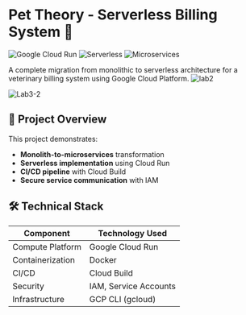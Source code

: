 # Pet Theory - Serverless Billing System 🐾

![Google Cloud Run](https://img.shields.io/badge/Google_Cloud-Run-blue?logo=google-cloud)
![Serverless](https://img.shields.io/badge/Architecture-Serverless-orange)
![Microservices](https://img.shields.io/badge/Pattern-Microservices-green)

A complete migration from monolithic to serverless architecture for a veterinary billing system using Google Cloud Platform.
![lab2](https://github.com/user-attachments/assets/198d37e4-975e-4e04-87a0-0d743a24732d)

![Lab3-2](https://github.com/user-attachments/assets/f756541c-881f-440f-ab72-a2fbfe4aff09)


## 📌 Project Overview

This project demonstrates:
- **Monolith-to-microservices** transformation
- **Serverless implementation** using Cloud Run
- **CI/CD pipeline** with Cloud Build
- **Secure service communication** with IAM

## 🛠️ Technical Stack

| Component          | Technology Used              |
|--------------------|------------------------------|
| Compute Platform   | Google Cloud Run             |
| Containerization  | Docker                       |
| CI/CD             | Cloud Build                  |
| Security          | IAM, Service Accounts        |
| Infrastructure    | GCP CLI (gcloud)             |


